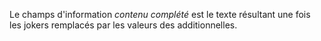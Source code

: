 Le champs d'information *contenu complété* est le texte résultant une fois les jokers remplacés par les valeurs des additionnelles.

